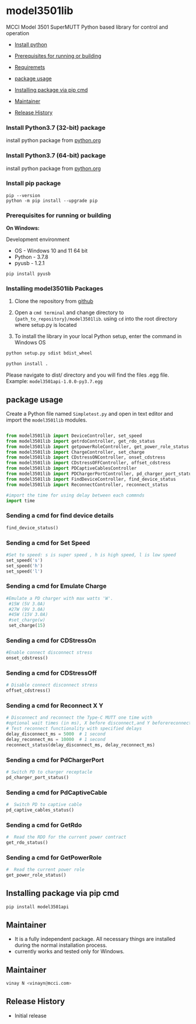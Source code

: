# model3501lib

MCCI Model 3501 SuperMUTT Python based library for control and operation

<!--
  This TOC uses the VS Code markdown TOC extension AlanWalk.markdown-toc.
  We strongly recommend updating using VS Code, the markdown-toc extension and the
  bierner.markdown-preview-github-styles extension. Note that if you are using
  VS Code 1.29 and Markdown TOC 1.5.6, https://github.com/AlanWalk/markdown-toc/issues/65# cricketlib

This is a Python library to s the MCCI USB Switches (switch 3201,2301, 3141, 3142, 2101) and supports to Cricket UI.


<!--
  This TOC uses the VS Code markdown TOC extension AlanWalk.markdown-toc.
  We strongly recommend updating using VS Code, the markdown-toc extension and the
  bierner.markdown-preview-github-styles extension. Note that if you are using
  VS Code 1.29 and Markdown TOC 1.5.6, https://github.com/AlanWalk/markdown-toc/issues/65
  applies -- you must change your line-ending to some non-auto value in Settings>
  Text Editor>Files.  `\n` works for me.
-->
<!-- markdownlint-disable MD033 MD004 -->
<!-- markdownlint-capture -->
<!-- markdownlint-disable -->
<!-- TOC depthFrom:2 updateOnSave:true -->

- [Install python](#install-python37-32-bit-package)
- [Prerequisites for running or building](#prerequisites-for-running-or-building)
- [Requiremets](#requirements)
- [package usage](#package-usage)
- [Installing package via pip cmd](#installing-package-via-pip-cmd)
- [Maintainer](#maintainer)

- [Release History](#release-history)


### Install Python3.7 (32-bit) package 
install python package from [python.org](https://www.python.org/ftp/python/3.7.8/python-3.7.8.exe)


### Install Python3.7 (64-bit) package
install python package from [python.org](https://www.python.org/ftp/python/3.7.8/python-3.7.8-amd64.exe)

### Install pip package
```shell
pip --version
python -m pip install --upgrade pip
```

### Prerequisites for running or building

<strong>On Windows:</strong>

Development environment
* OS - Windows 10 and 11 64 bit
* Python - 3.7.8
* pyusb - 1.2.1

```shell
pip install pyusb

```


### Installing model3501lib Packages

1.  Clone the repository from [github](https://github.com/mcci-usb/model3501lib.git)

2.  Open a `cmd terminal` and change directory to  `{path_to_repository}/model3501lib`. using `cd` into the root directory where setup.py is located

3.  To install the library in your local Python setup, enter the command in Windows OS
```bash
python setup.py sdist bdist_wheel

python install .
```

Please navigate to dist/ directory and you will find the files .egg file.
Example: `model3501api-1.0.0-py3.7.egg`

## package usage
Create a Python file named `Simpletest.py` and open in text editor and import the `model3501lib` modules.

```python

from model3501lib import DeviceController, set_speed
from model3501lib import getrdoController, get_rdo_status
from model3501lib import getpowerRoleController, get_power_role_status
from model3501lib import ChargeController, set_charge
from model3501lib import CDstressONController, onset_cdstress
from model3501lib import CDstressOFFController, offset_cdstress
from model3501lib import PDCaptiveCablesController
from model3501lib import PDChargerPortController, pd_charger_port_status
from model3501lib import FindDeviceController, find_device_status
from model3501lib import ReconnectController, reconnect_status
```

```python
#import the time for using delay between each commnds
import time
```

### Sending a cmd for find device details
```python
find_device_status()
```
### Sending a cmd for Set Speed
```python
#Set to speed: s is super speed , h is high speed, l is low speed
set_speed('s')
set_speed('h')
set_speed('l')
```
### Sending a cmd for Emulate Charge
```python
#Emulate a PD charger with max watts 'W'.
 #15W (5V 3.0A)
 #27W (9V 3.0A)
 #45W (15V 3.0A)
 #set_charge(w)
 set_charge(15)
```
### Sending a cmd for CDStressOn
```python
#Enable connect disconnect stress
onset_cdstress()
```

### Sending a cmd for CDStressOff
```python
# Disable connect disconnect stress
offset_cdstress()
```

### Sending a cmd for Reconnect X Y
```python
# Disconnect and reconnect the Type-C MUTT one time with
#optional wait times (in ms), X before disconnect,and Y beforereconnect.
# Test reconnect functionality with specified delays
delay_disconnect_ms = 5000  # 1 second
delay_reconnect_ms = 10000  # 1 second
reconnect_status(delay_disconnect_ms, delay_reconnect_ms)
```

### Sending a cmd for PdChargerPort
```python
# Switch PD to charger receptacle
pd_charger_port_status()
```

### Sending a cmd for PdCaptiveCable
```python
#  Switch PD to captive cable
pd_captive_cables_status()
```
### Sending a cmd for GetRdo
```python
#  Read the RDO for the current power contract
get_rdo_status()
```

### Sending a cmd for GetPowerRole
```python
#  Read the current power role
get_power_role_status()
```
## Installing package via pip cmd
```python
pip install model3501api
```

## Maintainer
- It is a fully independent package.
All necessary things are installed during the normal installation process.
- currently works and tested only for Windows.

## Maintainer
```python
vinay N <vinayn@mcci.com>
```

## Release History
- Initial release
